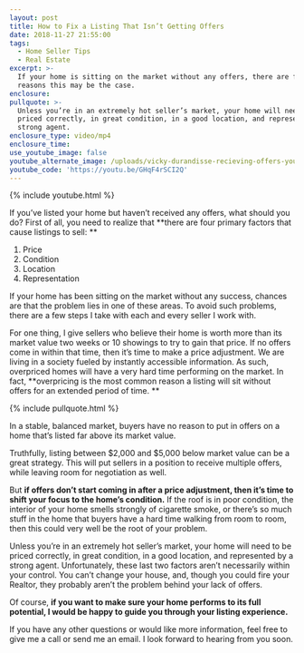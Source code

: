 ```yaml
---
layout: post
title: How to Fix a Listing That Isn’t Getting Offers
date: 2018-11-27 21:55:00
tags:
  - Home Seller Tips
  - Real Estate
excerpt: >-
  If your home is sitting on the market without any offers, there are four main
  reasons this may be the case.
enclosure:
pullquote: >-
  Unless you’re in an extremely hot seller’s market, your home will need to be
  priced correctly, in great condition, in a good location, and represented by a
  strong agent.
enclosure_type: video/mp4
enclosure_time:
use_youtube_image: false
youtube_alternate_image: /uploads/vicky-durandisse-recieving-offers-youtube.jpg
youtube_code: 'https://youtu.be/GHqF4rSCI2Q'
---
```


{% include youtube.html %}

If you’ve listed your home but haven’t received any offers, what should you do? First of all, you need to realize that **there are four primary factors that cause listings to sell: **

1. Price
2. Condition
3. Location
4. Representation

If your home has been sitting on the market without any success, chances are that the problem lies in one of these areas. To avoid such problems, there are a few steps I take with each and every seller I work with.

For one thing, I give sellers who believe their home is worth more than its market value two weeks or 10 showings to try to gain that price. If no offers come in within that time, then it’s time to make a price adjustment. We are living in a society fueled by instantly accessible information. As such, overpriced homes will have a very hard time performing on the market. In fact, **overpricing is the most common reason a listing will sit without offers for an extended period of time. **

{% include pullquote.html %}

In a stable, balanced market, buyers have no reason to put in offers on a home that’s listed far above its market value. 

Truthfully, listing between $2,000 and $5,000 below market value can be a great strategy. This will put sellers in a position to receive multiple offers, while leaving room for negotiation as well. 

But **if offers don’t start coming in after a price adjustment, then it’s time to shift your focus to the home’s condition.** If the roof is in poor condition, the interior of your home smells strongly of cigarette smoke, or there’s so much stuff in the home that buyers have a hard time walking from room to room, then this could very well be the root of your problem. 

Unless you’re in an extremely hot seller’s market, your home will need to be priced correctly, in great condition, in a good location, and represented by a strong agent. Unfortunately, these last two factors aren’t necessarily within your control. You can’t change your house, and, though you could fire your Realtor, they probably aren’t the problem behind your lack of offers. 

Of course, **if you want to make sure your home performs to its full potential, I would be happy to guide you through your listing experience.**

If you have any other questions or would like more information, feel free to give me a call or send me an email. I look forward to hearing from you soon.